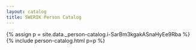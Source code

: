 ```yaml
---
layout: catalog
title: SWERIK Person Catalog
---
```

{% assign p = site.data._person-catalog.i-SarBm3kgakASnaHyEe9Rba %}
{% include person-catalog.html p=p %}

